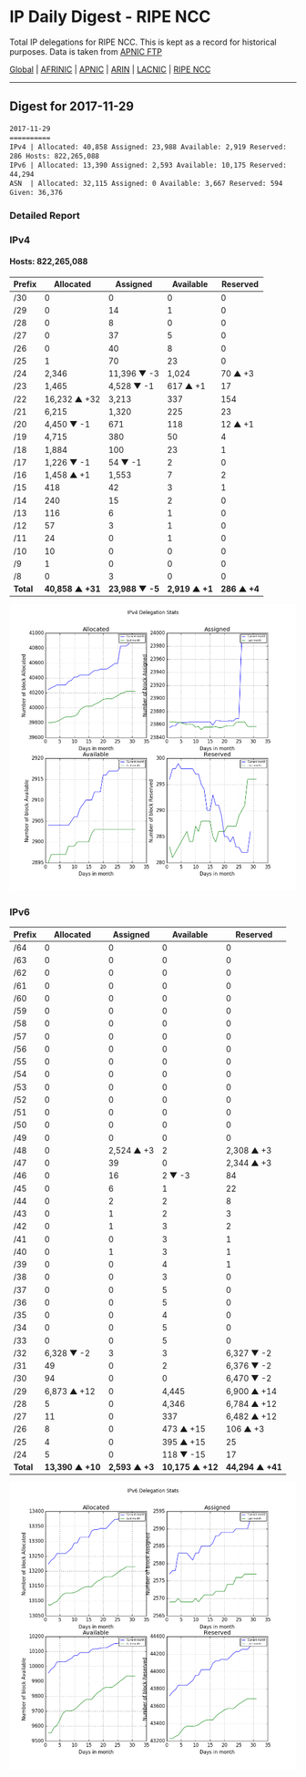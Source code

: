 # IP Daily Digest - RIPE NCC

Total IP delegations for RIPE NCC. This is kept as a record for historical purposes. Data is taken from [APNIC FTP](https://ftp.apnic.net/)

[Global](https://github.com/csmets/IP-Daily-Digest) | [AFRINIC](https://github.com/csmets/IP-Daily-Digest/tree/master/archives/AFRINIC) | [APNIC](https://github.com/csmets/IP-Daily-Digest/tree/master/archives/APNIC) | [ARIN](https://github.com/csmets/IP-Daily-Digest/tree/master/archives/ARIN) | [LACNIC](https://github.com/csmets/IP-Daily-Digest/tree/master/archives/LACNIC) | [RIPE NCC](https://github.com/csmets/IP-Daily-Digest/tree/master/archives/RIPE_NCC)

---

## Digest for 2017-11-29
```
2017-11-29
==========
IPv4 | Allocated: 40,858 Assigned: 23,988 Available: 2,919 Reserved: 286 Hosts: 822,265,088
IPv6 | Allocated: 13,390 Assigned: 2,593 Available: 10,175 Reserved: 44,294
ASN  | Allocated: 32,115 Assigned: 0 Available: 3,667 Reserved: 594 Given: 36,376
```

### Detailed Report

### IPv4

#### Hosts: **822,265,088**

| Prefix | Allocated | Assigned | Available | Reserved |
| ----- | ----- | ----- | ----- | ----- |
| /30 | 0 | 0 | 0 | 0 |
| /29 | 0 | 14 | 1 | 0 |
| /28 | 0 | 8 | 0 | 0 |
| /27 | 0 | 37 | 5 | 0 |
| /26 | 0 | 40 | 8 | 0 |
| /25 | 1 | 70 | 23 | 0 |
| /24 | 2,346 | 11,396 ▼ -3 | 1,024 | 70 ▲ +3 |
| /23 | 1,465 | 4,528 ▼ -1 | 617 ▲ +1 | 17 |
| /22 | 16,232 ▲ +32 | 3,213 | 337 | 154 |
| /21 | 6,215 | 1,320 | 225 | 23 |
| /20 | 4,450 ▼ -1 | 671 | 118 | 12 ▲ +1 |
| /19 | 4,715 | 380 | 50 | 4 |
| /18 | 1,884 | 100 | 23 | 1 |
| /17 | 1,226 ▼ -1 | 54 ▼ -1 | 2 | 0 |
| /16 | 1,458 ▲ +1 | 1,553 | 7 | 2 |
| /15 | 418 | 42 | 3 | 1 |
| /14 | 240 | 15 | 2 | 0 |
| /13 | 116 | 6 | 1 | 0 |
| /12 | 57 | 3 | 1 | 0 |
| /11 | 24 | 0 | 1 | 0 |
| /10 | 10 | 0 | 0 | 0 |
| /9 | 1 | 0 | 0 | 0 |
| /8 | 0 | 3 | 0 | 0 |
| **Total** | **40,858 ▲ +31** | **23,988 ▼ -5** | **2,919 ▲ +1** | **286 ▲ +4** |

![ipv4-stats](ipv4-figure.png)

### IPv6

| Prefix | Allocated | Assigned | Available | Reserved |
| ----- | ----- | ----- | ----- | ----- |
| /64 | 0 | 0 | 0 | 0 |
| /63 | 0 | 0 | 0 | 0 |
| /62 | 0 | 0 | 0 | 0 |
| /61 | 0 | 0 | 0 | 0 |
| /60 | 0 | 0 | 0 | 0 |
| /59 | 0 | 0 | 0 | 0 |
| /58 | 0 | 0 | 0 | 0 |
| /57 | 0 | 0 | 0 | 0 |
| /56 | 0 | 0 | 0 | 0 |
| /55 | 0 | 0 | 0 | 0 |
| /54 | 0 | 0 | 0 | 0 |
| /53 | 0 | 0 | 0 | 0 |
| /52 | 0 | 0 | 0 | 0 |
| /51 | 0 | 0 | 0 | 0 |
| /50 | 0 | 0 | 0 | 0 |
| /49 | 0 | 0 | 0 | 0 |
| /48 | 0 | 2,524 ▲ +3 | 2 | 2,308 ▲ +3 |
| /47 | 0 | 39 | 0 | 2,344 ▲ +3 |
| /46 | 0 | 16 | 2 ▼ -3 | 84 |
| /45 | 0 | 6 | 1 | 22 |
| /44 | 0 | 2 | 2 | 8 |
| /43 | 0 | 1 | 2 | 3 |
| /42 | 0 | 1 | 3 | 2 |
| /41 | 0 | 0 | 3 | 1 |
| /40 | 0 | 1 | 3 | 1 |
| /39 | 0 | 0 | 4 | 1 |
| /38 | 0 | 0 | 3 | 0 |
| /37 | 0 | 0 | 5 | 0 |
| /36 | 0 | 0 | 5 | 0 |
| /35 | 0 | 0 | 4 | 0 |
| /34 | 0 | 0 | 5 | 0 |
| /33 | 0 | 0 | 5 | 0 |
| /32 | 6,328 ▼ -2 | 3 | 3 | 6,327 ▼ -2 |
| /31 | 49 | 0 | 2 | 6,376 ▼ -2 |
| /30 | 94 | 0 | 0 | 6,470 ▼ -2 |
| /29 | 6,873 ▲ +12 | 0 | 4,445 | 6,900 ▲ +14 |
| /28 | 5 | 0 | 4,346 | 6,784 ▲ +12 |
| /27 | 11 | 0 | 337 | 6,482 ▲ +12 |
| /26 | 8 | 0 | 473 ▲ +15 | 106 ▲ +3 |
| /25 | 4 | 0 | 395 ▲ +15 | 25 |
| /24 | 5 | 0 | 118 ▼ -15 | 17 |
| **Total** | **13,390 ▲ +10** | **2,593 ▲ +3** | **10,175 ▲ +12** | **44,294 ▲ +41** |

![ipv6-stats](ipv6-figure.png)